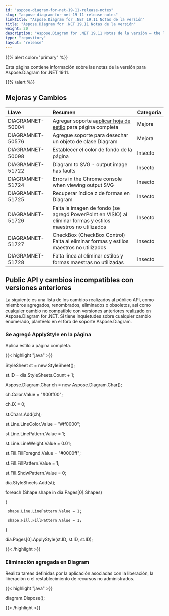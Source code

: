 ```yaml
---
id: "aspose-diagram-for-net-19-11-release-notes"
slug: "aspose-diagram-for-net-19-11-release-notes"
linktitle: "Aspose.Diagram for .NET 19.11 Notas de la versión"
title: "Aspose.Diagram for .NET 19.11 Notas de la versión"
weight: 20
description: "Aspose.Diagram for .NET 19.11 Notas de la versión – the latest updates and fixes."
type: "repository"
layout: "release"
---
```

{{% alert color="primary" %}} 

Esta página contiene información sobre las notas de la versión para Aspose.Diagram for .NET 19.11.

{{% /alert %}} 
## **Mejoras y Cambios**

|**Llave**|**Resumen**|**Categoría**|
|:- |:- |:- |
|DIAGRAMNET-50004| Agregar soporte a[aplicar hoja de estilo](https://docs.aspose.com/diagram/es/net/format-visio-pages/) para página completa|Mejora|
|DIAGRAMNET-50576|Agregue soporte para desechar un objeto de clase Diagram|Mejora|
|DIAGRAMNET-50098|Establecer el color de fondo de la página|Insecto|
|DIAGRAMNET-51722|Diagram to SVG - output image has faults|Insecto|
|DIAGRAMNET-51724|Errors in the Chrome console when viewing output SVG|Insecto|
|DIAGRAMNET-51725|Recuperar índice z de formas en Diagram|Insecto|
|DIAGRAMNET-51726|Falta la imagen de fondo (se agregó PowerPoint en VISIO) al eliminar formas y estilos maestros no utilizados|Insecto|
|DIAGRAMNET-51727|CheckBox (CheckBox Control) Falta al eliminar formas y estilos maestros no utilizados|Insecto|
|DIAGRAMNET-51728|Falta línea al eliminar estilos y formas maestras no utilizadas|Insecto|

## **Public API y cambios incompatibles con versiones anteriores**
La siguiente es una lista de los cambios realizados al público API, como miembros agregados, renombrados, eliminados o obsoletos, así como cualquier cambio no compatible con versiones anteriores realizado en Aspose.Diagram for .NET. Si tiene inquietudes sobre cualquier cambio enumerado, plantéelo en el foro de soporte Aspose.Diagram.
### **Se agregó ApplyStyle en la página**
Aplica estilo a página completa.

{{< highlight "java" >}}

StyleSheet st = new StyleSheet();

st.ID = dia.StyleSheets.Count + 1;

Aspose.Diagram.Char ch = new Aspose.Diagram.Char();

ch.Color.Value = "#00ff00";

ch.IX = 0;

st.Chars.Add(ch);

st.Line.LineColor.Value = "#ff0000";

st.Line.LinePattern.Value = 1;

st.Line.LineWeight.Value = 0.01;

st.Fill.FillForegnd.Value = "#0000ff";

st.Fill.FillPattern.Value = 1;

st.Fill.ShdwPattern.Value = 0;

dia.StyleSheets.Add(st);

foreach (Shape shape in dia.Pages[0].Shapes)

{

     shape.Line.LinePattern.Value = 1;
    
     shape.Fill.FillPattern.Value = 1;

}

dia.Pages[0].ApplyStyle(st.ID, st.ID, st.ID);

{{< /highlight >}}
### **Eliminación agregada en Diagram**
Realiza tareas definidas por la aplicación asociadas con la liberación, la liberación o el restablecimiento de recursos no administrados.

{{< highlight "java" >}}

 diagram.Dispose();

{{< /highlight >}}
